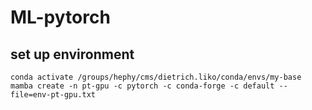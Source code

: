 # ML-pytorch

## set up environment
```
conda activate /groups/hephy/cms/dietrich.liko/conda/envs/my-base
mamba create -n pt-gpu -c pytorch -c conda-forge -c default --file=env-pt-gpu.txt
```
